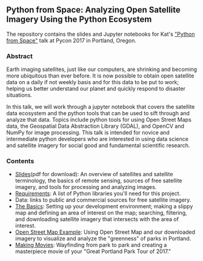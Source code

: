 ## Python from Space: Analyzing Open Satellite Imagery Using the Python Ecosystem

The repository contains the slides and Jupyter notebooks for Kat's ["Python from Space"](https://us.pycon.org/2017/schedule/presentation/364/) talk at Pycon 2017 in Portland, Oregon.

### Abstract
Earth imaging satellites, just like our computers, are shrinking and becoming more ubiquitous than ever before. It is now possible to obtain open satellite data on a daily if not weekly basis and for this data to be put to work; helping us better understand our planet and quickly respond to disaster situations.

In this talk, we will work through a jupyter notebook that covers the satellite data ecosystem and the python tools that can be used to sift through and analyze that data. Topics include python tools for using Open Street Maps data, the Geospatial Data Abstraction Library (GDAL), and OpenCV and NumPy for image processing. This talk is intended for novice and intermediate python developers who are interested in using data science and satellite imagery for social good and fundamental scientific research.

### Contents
* [Slides](Pycon2017.pdf)(pdf for download): An overview of satellites and satellite terminology, the basics of remote sensing, sources of free satellite imagery, and tools for processing and analyzing images.
* [Requirements](requirements.txt): A list of Python libraries you'll need for this project.
* Data: links to public and commercial sources for free satellite imagery.
* [The Basics](TheBasics.ipynb): Setting up your development environment; making a slippy map and defining an area of interest on the map; searching, filtering, and downloading satellite imagery that intersects with the area of interest.
* [Open Street Map Example](OpenStreetMapExample.ipynb): Using Open Street Map and our downloaded imagery to visualize and analyze the "greenness" of parks in Portland.
* [Making Movies](MovieTime.ipynb): Wayfinding from park to park and creating a masterpiece movie of your "Great Portland Park Tour of 2017."
